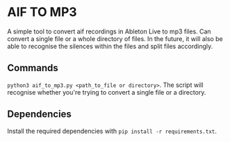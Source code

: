 # AIF TO MP3
A simple tool to convert aif recordings in Ableton Live to mp3 files. Can convert a single file or a whole directory of files. In the future, it will also be able to recognise the silences within the files and split files accordingly. 

## Commands
`python3 aif_to_mp3.py <path_to_file or directory>`. The script will recognise whether you're trying to convert a single file or a directory.

## Dependencies
Install the required dependencies with `pip install -r requirements.txt`.